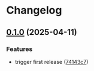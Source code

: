 # Changelog

## [0.1.0](https://github.com/Lucaas27/galleria/compare/v0.0.0...v0.1.0) (2025-04-11)

### Features

* trigger first release ([74143c7](https://github.com/Lucaas27/galleria/commit/74143c7ef97d1d413fea75a3fe8ee3f27fe5e3b8))
